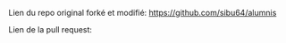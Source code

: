 Lien du repo original forké et modifié:
https://github.com/sibu64/alumnis


Lien de la pull request:




